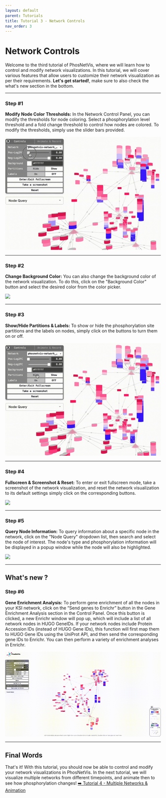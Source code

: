 ```yaml
---
layout: default
parent: Tutorials
title: Tutorial 3 - Network Controls
nav_order: 3
---
```


# Network Controls

Welcome to the third tutorial of PhosNetVis, where we will learn how to control and modify network visualizations. In this tutorial, we will cover various features that allow users to customize their network visualization as per their requirements. **Let's get started!**, make sure to also check the what's new section in the bottom.

***

### Step #1

**Modify Node Color Thresholds:** In the Network Control Panel, you can modify the thresholds for node coloring. Select a phosphorylation level threshold and a fold change threshold to control how nodes are colored. To modify the thresholds, simply use the slider bars provided.

![](../../assets/images/control-tutorial/cont-step1.gif)

***

### Step #2

**Change Background Color:** You can also change the background color of the network visualization. To do this, click on the "Background Color" button and select the desired color from the color picker.

![](../../assets/images/control-tutorial/cont-step2.gif)

***

### Step #3

**Show/Hide Partitions & Labels:** To show or hide the phosphorylation site partitions and the labels on nodes, simply click on the buttons to turn them on or off.

![](../../assets/images/control-tutorial/cont-step3.gif)

***

### Step #4

**Fullscreen & Screenshot & Reset:** To enter or exit fullscreen mode, take a screenshot of the network visualization, and reset the network visualization to its default settings simply click on the corresponding buttons.

![](../../assets/images/control-tutorial/cont-step4.gif)

***

### Step #5

**Query Node Information:** To query information about a specific node in the network, click on the "Node Query" dropdown list, then search and select the node of interest. The node's type and phosphorylation information will be displayed in a popup window while the node will also be highlighted.


![](../../assets/images/control-tutorial/cont-step5.gif)

***
## What's new ?

### Step #6

**Gene Enrichment Analysis:** To perform gene enrichment of all the nodes in your KSI network, click on the “Send genes to Enrichr” button in the Gene Enrichment Analysis section in the Control Panel. Once this button is clicked, a new Enrichr window will pop up, which will include a list of all network nodes in HUGO GeneIDs. If your network nodes include Protein Accession IDs (instead of HUGO Gene IDs), this function will first map them to HUGO Gene IDs using the UniProt API, and then send the corresponding gene IDs to Enrichr.  You can then perform a variety of enrichment analyses in Enrichr.


![](../../assets/images/control-tutorial/cont-step6.gif)

***
## Final Words

That's it! With this tutorial, you should now be able to control and modify your network visualizations in PhosNetVis. In the next tutorial, we will visualize multiple networks from different timepoints, and animate then to see how phosphorylation changes! <a href="https://gumuslab.github.io/phosnetvis-docs/docs/tutorials/animation.html"> ➡️ Tutorial 4 - Multiple Networks & Animation</a>


